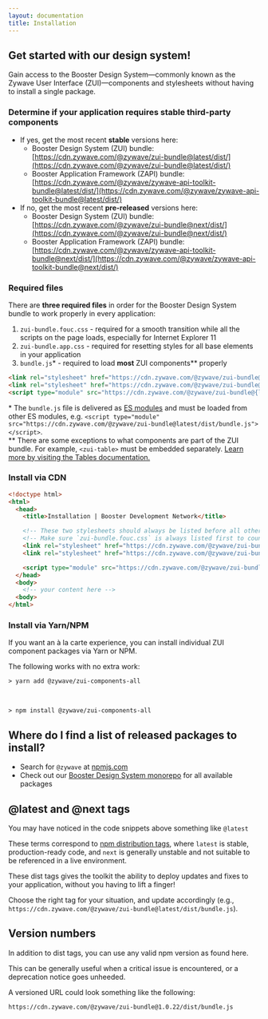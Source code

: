 ```yaml
---
layout: documentation
title: Installation
---
```


## Get started with our design system!

Gain access to the Booster Design System—commonly known as the Zywave User Interface (ZUI)—components and stylesheets without having to install a single package.

<docs-spacer size="small"></docs-spacer>

### Determine if your application requires stable third-party components

- If yes, get the most recent **stable** versions here:
  - Booster Design System (ZUI) bundle: [https://cdn.zywave.com/@zywave/zui-bundle@latest/dist/](https://cdn.zywave.com/@zywave/zui-bundle@latest/dist/)
  - Booster Application Framework (ZAPI) bundle: [https://cdn.zywave.com/@zywave/zywave-api-toolkit-bundle@latest/dist/](https://cdn.zywave.com/@zywave/zywave-api-toolkit-bundle@latest/dist/)
- If no, get the most recent **pre-released** versions here:
  - Booster Design System (ZUI) bundle: [https://cdn.zywave.com/@zywave/zui-bundle@next/dist/](https://cdn.zywave.com/@zywave/zui-bundle@next/dist/)
  - Booster Application Framework (ZAPI) bundle: [https://cdn.zywave.com/@zywave/zywave-api-toolkit-bundle@next/dist/](https://cdn.zywave.com/@zywave/zywave-api-toolkit-bundle@next/dist/)

<docs-spacer size="small"></docs-spacer>

### Required files
There are **three required files** in order for the Booster Design System bundle to work properly in every application:
1. `zui-bundle.fouc.css` - required for a smooth transition while all the scripts on the page loads, especially for Internet Explorer 11
1. `zui-bundle.app.css` - required for resetting styles for all base elements in your application
1. `bundle.js`* - required to load **most** ZUI components** properly

```html
<link rel="stylesheet" href="https://cdn.zywave.com/@zywave/zui-bundle@{latest|next}/dist/css/zui-bundle.fouc.css" />
<link rel="stylesheet" href="https://cdn.zywave.com/@zywave/zui-bundle@{latest|next}/dist/css/zui-bundle.app.css" />
<script type="module" src="https://cdn.zywave.com/@zywave/zui-bundle@{latest|next}/dist/bundle.js"></script>
```

<docs-spacer size="small"></docs-spacer>

<docs-note>* The `bundle.js` file is delivered as [ES modules](https://developer.mozilla.org/en-US/docs/Web/JavaScript/Guide/Modules) and must be loaded from other ES modules, e.g. `<script type="module" src="https://cdn.zywave.com/@zywave/zui-bundle@latest/dist/bundle.js"></script>`.<br>
** There are some exceptions to what components are part of the ZUI bundle. For example, `<zui-table>` must be embedded separately. [Learn more by visiting the Tables documentation.](/design-system/components/tables/)</docs-note>

<docs-spacer size="small"></docs-spacer>

### Install via CDN

```html
<!doctype html>
<html>
  <head>
    <title>Installation | Booster Development Network</title>

    <!-- These two stylesheets should always be listed before all other application styles -->
    <!-- Make sure `zui-bundle.fouc.css` is always listed first to counter FOUC -->
    <link rel="stylesheet" href="https://cdn.zywave.com/@zywave/zui-bundle@{latest|next}/dist/css/zui-bundle.fouc.css" />
    <link rel="stylesheet" href="https://cdn.zywave.com/@zywave/zui-bundle@{latest|next}/dist/css/zui-bundle.app.css" />

    <script type="module" src="https://cdn.zywave.com/@zywave/zui-bundle@{latest|next}/dist/bundle.js"></script>
  </head>
  <body>
    <!-- your content here -->
  <body>
</html>
```

<docs-spacer size="small"></docs-spacer>

### Install via Yarn/NPM

If you want an à la carte experience, you can install individual ZUI component packages via Yarn or NPM.

The following works with no extra work:
```shell
> yarn add @zywave/zui-components-all
```

<br>

```shell
> npm install @zywave/zui-components-all
```

<docs-spacer></docs-spacer>

## Where do I find a list of released packages to install?

- Search for `@zywave` at [npmjs.com](https://www.npmjs.com/search?q=%40zywave)
- Check out our [Booster Design System monorepo](https://gitlab.com/zywave/devkit/web-sdk/zui) for all available packages

<docs-spacer></docs-spacer>

## @latest and @next tags

You may have noticed in the code snippets above something like `@latest`

These terms correspond to [npm distribution tags](https://docs.npmjs.com/cli/v7/commands/npm-dist-tag), where `latest` is stable, production-ready code, and `next` is generally unstable and not suitable to be referenced in a live environment.

These dist tags gives the toolkit the ability to deploy updates and fixes to your application, without you having to lift a finger!

Choose the right tag for your situation, and update accordingly (e.g., `https://cdn.zywave.com/@zywave/zui-bundle@latest/dist/bundle.js`).

<docs-spacer></docs-spacer>

## Version numbers

In addition to dist tags, you can use any valid npm version as found here.

This can be generally useful when a critical issue is encountered, or a deprecation notice goes unheeded.

A versioned URL could look something like the following:
```
https://cdn.zywave.com/@zywave/zui-bundle@1.0.22/dist/bundle.js
```